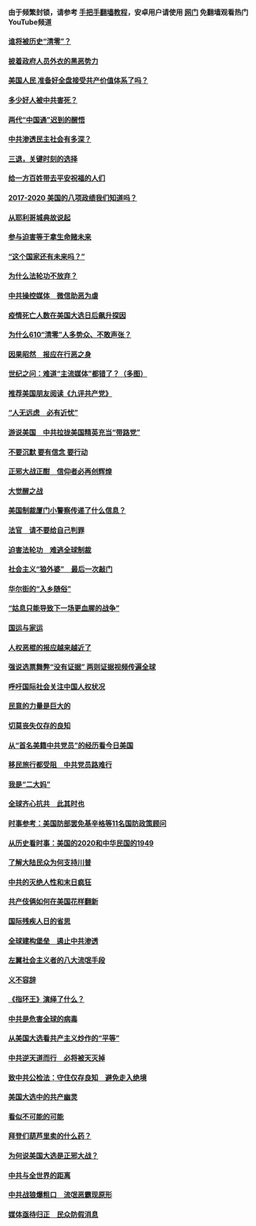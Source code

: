 #### 由于频繁封锁，请参考 [手把手翻墙教程](https://github.com/gfw-breaker/guides/wiki/)，安卓用户请使用 [网门](https://github.com/gfw-breaker/nogfw/blob/master/dl.md?t=02052300) 免翻墙观看热门YouTube频道 

#### [谁将被历史“清零”？](../pages/73/417485.md?t=02052300) 

#### [披着政府人员外衣的黑恶势力](../pages/73/417442.md?t=02052300) 

#### [美国人民 准备好全盘接受共产价值体系了吗？](../pages/73/417491.md?t=02052300) 

#### [多少好人被中共害死？](../pages/73/417144.md?t=02052300) 

#### [两代“中国通”迟到的醒悟](../pages/73/417064.md?t=02052300) 

#### [中共渗透民主社会有多深？](../pages/73/417063.md?t=02052300) 

#### [三退，关键时刻的选择](../pages/73/416969.md?t=02052300) 

#### [给一方百姓带去平安祝福的人们](../pages/73/416941.md?t=02052300) 

#### [2017-2020  美国的八项政绩我们知道吗？](../pages/73/416968.md?t=02052300) 

#### [从耶利哥城典故说起](../pages/73/416892.md?t=02052300) 

#### [参与迫害等于拿生命赌未来](../pages/73/416856.md?t=02052300) 

#### [“这个国家还有未来吗？”](../pages/73/416852.md?t=02052300) 

#### [为什么法轮功不放弃？](../pages/73/416864.md?t=02052300) 

#### [中共操控媒体　微信助恶为虐](../pages/73/416724.md?t=02052300) 

#### [疫情死亡人数在美国大选日后飙升探因](../pages/73/416606.md?t=02052300) 

#### [为什么610“清零”人多势众、不敢声张？](../pages/73/416632.md?t=02052300) 

#### [因果昭然　报应在行恶之身](../pages/73/416582.md?t=02052300) 

#### [世纪之问：难道“主流媒体”都错了？（多图）](../pages/73/416571.md?t=02052300) 

#### [推荐美国朋友阅读《九评共产党》](../pages/73/416510.md?t=02052300) 

#### [“人无远虑　必有近忧”](../pages/73/416513.md?t=02052300) 

#### [游说美国　中共拉拢美国精英充当“带路党”](../pages/73/416529.md?t=02052300) 

#### [不要沉默 要有信念 要行动](../pages/73/416457.md?t=02052300) 

#### [正邪大战正酣　信仰者必再创辉煌](../pages/73/416433.md?t=02052300) 

#### [大觉醒之战](../pages/73/416456.md?t=02052300) 

#### [美国制裁厦门小警察传递了什么信息？](../pages/73/416432.md?t=02052300) 

#### [法官　请不要给自己判罪](../pages/73/416379.md?t=02052300) 

#### [迫害法轮功　难逃全球制裁](../pages/73/416380.md?t=02052300) 

#### [社会主义“狼外婆”　最后一次敲门](../pages/73/416394.md?t=02052300) 

#### [华尔街的“入乡随俗”](../pages/73/416395.md?t=02052300) 

#### [“姑息只能导致下一场更血腥的战争”](../pages/73/416223.md?t=02052300) 

#### [国运与家运](../pages/73/416224.md?t=02052300) 

#### [人权恶棍的报应越来越近了](../pages/73/416276.md?t=02052300) 

#### [强说选票舞弊“没有证据” 两则证据视频传遍全球](../pages/73/416227.md?t=02052300) 

#### [呼吁国际社会关注中国人权状况](../pages/73/416135.md?t=02052300) 

#### [民意的力量是巨大的](../pages/73/416222.md?t=02052300) 

#### [切莫丧失仅存的良知](../pages/73/416134.md?t=02052300) 

#### [从“首名美籍中共党员”的经历看今日美国](../pages/73/416114.md?t=02052300) 

#### [移民旅行都受阻　中共党员路难行](../pages/73/416033.md?t=02052300) 

#### [我是“二大妈”](../pages/73/415529.md?t=02052300) 

#### [全球齐心抗共　此其时也](../pages/73/415989.md?t=02052300) 

#### [时事参考：美国防部罢免基辛格等11名国防政策顾问](../pages/73/415970.md?t=02052300) 

#### [从历史看时事：美国的2020和中华民国的1949](../pages/73/415949.md?t=02052300) 

#### [了解大陆民众为何支持川普](../pages/73/415950.md?t=02052300) 

#### [中共的灭绝人性和末日疯狂](../pages/73/415944.md?t=02052300) 

#### [共产伎俩如何在美国花样翻新](../pages/73/415908.md?t=02052300) 

#### [国际残疾人日的省思](../pages/73/415849.md?t=02052300) 

#### [全球建构堡垒　遏止中共渗透](../pages/73/415850.md?t=02052300) 

#### [左翼社会主义者的八大流氓手段](../pages/73/415802.md?t=02052300) 

#### [义不容辞](../pages/73/415807.md?t=02052300) 

#### [《指环王》演绎了什么？](../pages/73/415739.md?t=02052300) 

#### [中共是危害全球的病毒](../pages/73/415569.md?t=02052300) 

#### [从美国大选看共产主义炒作的“平等”](../pages/73/415654.md?t=02052300) 

#### [中共逆天道而行　必将被天灭掉](../pages/73/415626.md?t=02052300) 

#### [致中共公检法：守住仅存良知　避免走入绝境](../pages/73/415627.md?t=02052300) 

#### [美国大选中的共产幽灵](../pages/73/415618.md?t=02052300) 

#### [看似不可能的可能](../pages/73/415619.md?t=02052300) 

#### [拜登们葫芦里卖的什么药？](../pages/73/415531.md?t=02052300) 

#### [为何说美国大选是正邪大战？](../pages/73/415530.md?t=02052300) 

#### [中共与全世界的距离](../pages/73/415435.md?t=02052300) 

#### [中共战狼爆粗口　流氓恶霸现原形](../pages/73/415426.md?t=02052300) 

#### [媒体亟待归正　民众防假消息](../pages/73/415402.md?t=02052300) 

